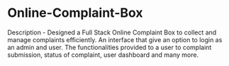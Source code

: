 # Online-Complaint-Box
Description - Designed a Full Stack Online Complaint Box to collect and manage complaints efficiently. An interface that give an option to login as an admin and user. The functionalities provided to a user to complaint submission, status of complaint, user dashboard and many more.
